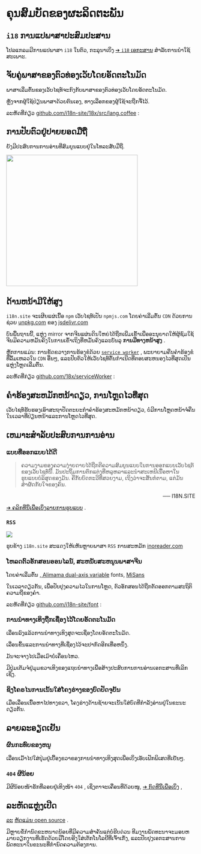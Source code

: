 # ຄຸນສົມບັດຂອງຜະລິດຕະພັນ

## `i18` ການແປພາສາປະສົມປະສານ

ໂປລແກລມມີການແປພາສາ `i18` ໃນຕົວ, ກະລຸນາເບິ່ງ [➔ `i18` ເອກະສານ](/i18) ສໍາລັບການນໍາໃຊ້ສະເພາະ.

## ຈັບຄູ່ພາສາຂອງຕົວທ່ອງເວັບໂດຍອັດຕະໂນມັດ

ພາສາເລີ່ມຕົ້ນຂອງເວັບໄຊທ໌ຈະກົງກັບພາສາຂອງຕົວທ່ອງເວັບໂດຍອັດຕະໂນມັດ.

ຫຼັງຈາກຜູ້ໃຊ້ປ່ຽນພາສາດ້ວຍຕົນເອງ, ທາງເລືອກຂອງຜູ້ໃຊ້ຈະຖືກຈື່ໄວ້.

ລະຫັດທີ່ກ່ຽວ [github.com/i18n-site/18x/src/lang.coffee](https://github.com/i18n-site/18x/blob/main/src/lang.coffee) :

## ການປັບຕົວຢູ່ປາຍຍອດມືຖື

ຍັງມີປະສົບການການອ່ານທີ່ສົມບູນແບບຢູ່ໃນໂທລະສັບມືຖື.

<img src="//p.3ti.site/1721379497.avif" width="350px">

## <a rel=id href="#ha" id="ha"></a> ດ້ານຫນ້າມີໃຫ້ສູງ

`i18n.site` ຈະເຜີຍແຜ່ເນື້ອ `npm` ເວັບໄຊທ໌ເປັນ `npmjs.com` ໂດຍຄ່າເລີ່ມຕົ້ນ `CDN` ດ້ວຍການຊ່ວຍ [unpkg.com](//unpkg.com) ຂອງ [jsdelivr.com](//jsdelivr.com)

ບົນພື້ນຖານນີ້, ແຫຼ່ງ mirror ຈາກຈີນແຜ່ນດິນໃຫຍ່ໄດ້ຖືກເພີ່ມເຂົ້າເພື່ອອະນຸຍາດໃຫ້ຜູ້ຊົມໃຊ້ຈີນມີຄວາມຫມັ້ນຄົງໃນການເຂົ້າເຖິງທີ່ຫມັ້ນຄົງແລະບັນລຸ **ການມີທາງຫນ້າສູງ** .

ຫຼັກການແມ່ນ: ການຂັດຂວາງການຮ້ອງຂໍດ້ວຍ [`service worker`](https://developer.mozilla.org/docs/Web/API/Service_Worker_API) , ພະຍາຍາມຄືນຄໍາຮ້ອງຂໍທີ່ລົ້ມເຫລວໃນ `CDN` ອື່ນໆ, ແລະປັບຕົວໃຫ້ເວັບໄຊທ໌ຕົ້ນກໍາເນີດທີ່ຕອບສະຫນອງໄວທີ່ສຸດເປັນແຫຼ່ງໂຫຼດເລີ່ມຕົ້ນ.

ລະຫັດທີ່ກ່ຽວ [github.com/18x/serviceWorker](https://github.com/i18n-site/18x/tree/main/serviceWorker) :

## ຄໍາຮ້ອງສະຫມັກຫນ້າດຽວ, ການໂຫຼດໄວທີ່ສຸດ

ເວັບໄຊທ໌ຮັບຮອງເອົາສະຖາປັດຕະຍະກໍາຄໍາຮ້ອງສະຫມັກຫນ້າດຽວ, ບໍ່ມີການໂຫຼດຫນ້າຈໍຄືນໃນເວລາທີ່ປ່ຽນຫນ້າແລະການໂຫຼດໄວທີ່ສຸດ.

## ເຫມາະສໍາລັບປະສົບການການອ່ານ

### ແບບທີ່ອອກແບບໄດ້ດີ

> ຄວາມງາມຂອງຄວາມງ່າຍດາຍໄດ້ຖືກຕີຄວາມສົມບູນແບບໃນການອອກແບບເວັບໄຊຕ໌ຂອງເວັບໄຊທ໌ນີ້.
> ມັນປະຖິ້ມການຕົກແຕ່ງທີ່ຫລູຫລາແລະນໍາສະເຫນີເນື້ອຫາໃນຮູບແບບບໍລິສຸດຂອງມັນ.
> ຄືກັບບົດກະວີທີ່ສວຍງາມ, ເຖິງວ່າຈະສັ້ນກໍຕາມ, ແຕ່ມັນສຳຜັດກັບໃຈຂອງຄົນ.

<p style="text-align:right">── I18N.SITE</p>

[➔ ຄລິກທີ່ນີ້ເພື່ອເບິ່ງລາຍການຮູບແບບ](/i18n.site/md/styl) .

### `RSS`

![](//p.3ti.site/1725541085.avif)

ຮູບຂ້າງ `i18n.site` ສະແດງໃຫ້ເຫັນຫຼາຍພາສາ `RSS` ການສະຫມັກ [inoreader.com](//inoreader.com)

### ໂຫລດຕົວອັກສອນອອນໄລນ໌, ສະຫນັບສະຫນູນພາສາຈີນ

ໂດຍຄ່າເລີ່ມຕົ້ນ [, Alimama dual-axis variable](https://www.iconfont.cn/fonts/detail?cnid=pOvFIr086ADR) fonts, [MiSans](https://hyperos.mi.com/font/zh/download/)

ໃນເວລາດຽວກັນ, ເພື່ອປັບປຸງຄວາມໄວໃນການໂຫຼດ, ຕົວອັກສອນໄດ້ຖືກຕັດອອກຕາມສະຖິຕິຄວາມຖີ່ຂອງຄໍາ.

ລະຫັດທີ່ກ່ຽວ [github.com/i18n-site/font](https://github.com/i18n-site/font) :

### ການນໍາທາງເທິງຖືກເຊື່ອງໄວ້ໂດຍອັດຕະໂນມັດ

ເລື່ອນລົງແລ້ວການນຳທາງເທິງສຸດຈະເຊື່ອງໂດຍອັດຕະໂນມັດ.

ເລື່ອນຂຶ້ນແລະການນໍາທາງທີ່ເຊື່ອງໄວ້ຈະປາກົດອີກເທື່ອຫນຶ່ງ.

ມັນຈະຈາງໄປເມື່ອເມົາບໍ່ເຄື່ອນໄຫວ.

ມີປຸ່ມເຕັມຈໍຢູ່ມຸມຂວາເທິງຂອງແຖບນໍາທາງເພື່ອສ້າງປະສົບການການອ່ານເອກະສານທີ່ເລິກເຊິ່ງ.

### ຊິງໂຄຣໄນການເນັ້ນໃສ່ໂຄງຮ່າງຂອງບົດປັດຈຸບັນ

ເມື່ອເລື່ອນເນື້ອຫາໄປທາງຂວາ, ໂຄງຮ່າງດ້ານຊ້າຍຈະເນັ້ນໃສ່ບົດທີ່ກຳລັງອ່ານຢູ່ໃນຂະນະດຽວກັນ.

## ລາຍລະອຽດເຢັນ

### ຜົນກະທົບຂອງຫນູ

ເລື່ອນເມົ້າໄປໃສ່ປຸ່ມຢູ່ເບື້ອງຂວາຂອງການນຳທາງເທິງສຸດເພື່ອເບິ່ງເອັບເຟັກພິເສດທີ່ເຢັນໆ.

### `404` ຜີນ້ອຍ

ມີຜີນ້ອຍໜ້າຮັກທີ່ລອຍຢູ່ເທິງໜ້າ `404` , ເຊິ່ງຕາຈະເຄື່ອນທີ່ດ້ວຍໜູ, [➔ ກົດທີ່ນີ້ເພື່ອເບິ່ງ](/404) ,

## ລະຫັດແຫຼ່ງເປີດ

[ລະ](//groups.google.com/u/2/g/i18n-site) [ຫັດແມ່ນ open source](/i18n.site/c/src) .

ມີຫຼາຍຂໍ້ກໍານົດຂະຫນາດນ້ອຍທີ່ມີຄວາມສໍາຄັນແຕ່ບໍ່ຮີບດ່ວນ ທີມງານພັດທະນາຈະມອບຫມາຍວຽກງານທີ່ເຮັດດ້ວຍມືໂດຍອີງໃສ່ເຕັກໂນໂລຢີທີ່ເຈົ້າເກັ່ງ, ແລະປັບປຸງເອກະສານການພັດທະນາໃນຂະນະທີ່ກໍານົດຄວາມຕ້ອງການ.